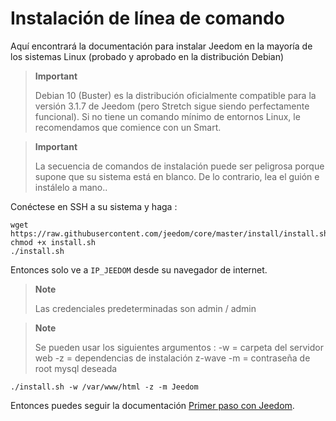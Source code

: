 # Instalación de línea de comando

Aquí encontrará la documentación para instalar Jeedom en la mayoría de los sistemas Linux (probado y aprobado en la distribución Debian)

> **Important**
>
> Debian 10 (Buster) es la distribución oficialmente compatible para la versión 3.1.7 de Jeedom (pero Stretch sigue siendo perfectamente funcional). Si no tiene un comando mínimo de entornos Linux, le recomendamos que comience con un Smart.

> **Important**
>
> La secuencia de comandos de instalación puede ser peligrosa porque supone que su sistema está en blanco. De lo contrario, lea el guión e instálelo a mano..

Conéctese en SSH a su sistema y haga :

````
wget https://raw.githubusercontent.com/jeedom/core/master/install/install.sh
chmod +x install.sh
./install.sh
````

Entonces solo ve a ``IP_JEEDOM`` desde su navegador de internet.

> **Note**
>
> Las credenciales predeterminadas son admin / admin

> **Note**
>
> Se pueden usar los siguientes argumentos : -w = carpeta del servidor web -z = dependencias de instalación z-wave -m = contraseña de root mysql deseada

````
./install.sh -w /var/www/html -z -m Jeedom
````

Entonces puedes seguir la documentación [Primer paso con Jeedom](https://doc.jeedom.com/es_ES/premiers-pas/index).
